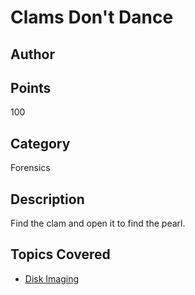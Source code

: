 # Clams Don't Dance
## Author

## Points
100
## Category
Forensics
## Description
Find the clam and open it to find the pearl. 
## Topics Covered

- [Disk Imaging](/forensics/what-is-disk-imaging/)
